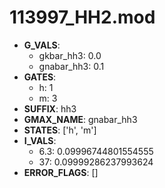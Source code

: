 # 113997_HH2.mod

- **G_VALS**:
  - gkbar_hh3: 0.0
  - gnabar_hh3: 0.1
- **GATES**:
  - h: 1
  - m: 3
- **SUFFIX**: hh3
- **GMAX_NAME**: gnabar_hh3
- **STATES**: ['h', 'm']
- **I_VALS**:
  - 6.3: 0.09996744801554555
  - 37: 0.09999286237993624
- **ERROR_FLAGS**: []

